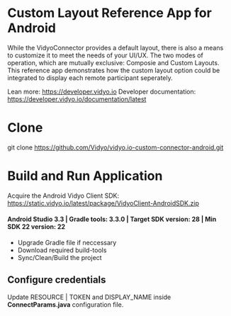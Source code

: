 # Custom Layout Reference App for Android
While the VidyoConnector provides a default layout, there is also a means to customize it to meet the needs of your UI/UX. The two modes of operation, which are mutually exclusive: Composie and Custom Layouts. This reference app demonstrates how the custom layout option could be integrated to display each remote participant seperately.

Lean more: https://developer.vidyo.io
Developer documentation: https://developer.vidyo.io/documentation/latest

# Clone
git clone https://github.com/Vidyo/vidyo.io-custom-connector-android.git

# Build and Run Application

Acquire the Android Vidyo Client SDK: https://static.vidyo.io/latest/package/VidyoClient-AndroidSDK.zip

#### Android Studio 3.3 | Gradle tools: 3.3.0 | Target SDK version: 28 | Min SDK 22 version: 22

- Upgrade Gradle file if neccessary
- Download required build-tools
- Sync/Clean/Build the project

## Configure credentials

Update RESOURCE | TOKEN and DISPLAY_NAME inside **ConnectParams.java** configuration file.
